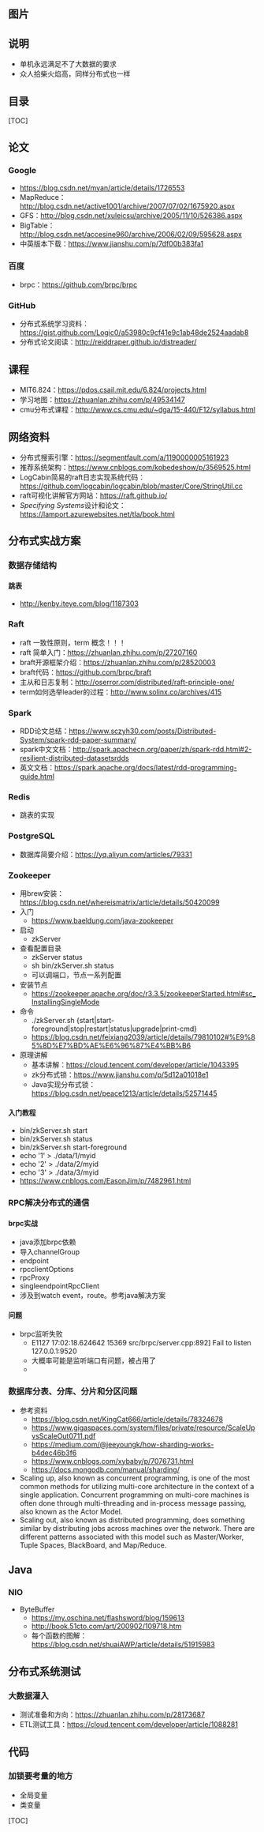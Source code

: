 ## 图片

## 说明

- 单机永远满足不了大数据的要求
- 众人拾柴火焰高，同样分布式也一样

## 目录

[TOC]

## 论文

### Google

- https://blog.csdn.net/myan/article/details/1726553
- MapReduce：http://blog.csdn.net/active1001/archive/2007/07/02/1675920.aspx
- GFS：http://blog.csdn.net/xuleicsu/archive/2005/11/10/526386.aspx
- BigTable：http://blog.csdn.net/accesine960/archive/2006/02/09/595628.aspx
- 中英版本下载：https://www.jianshu.com/p/7df00b383fa1



### 百度

- brpc：https://github.com/brpc/brpc

### GitHub

- 分布式系统学习资料：https://gist.github.com/Logic0/a53980c9cf41e9c1ab48de2524aadab8
- 分布式论文阅读：http://reiddraper.github.io/distreader/

## 课程

- MIT6.824：https://pdos.csail.mit.edu/6.824/projects.html
- 学习地图：https://zhuanlan.zhihu.com/p/49534147
- cmu分布式课程：http://www.cs.cmu.edu/~dga/15-440/F12/syllabus.html

## 网络资料

- 分布式搜索引擎：https://segmentfault.com/a/1190000005161923
- 推荐系统架构：https://www.cnblogs.com/kobedeshow/p/3569525.html
- LogCabin简易的raft日志实现系统代码：https://github.com/logcabin/logcabin/blob/master/Core/StringUtil.cc
- raft可视化讲解官方网站：https://raft.github.io/
- *Specifying Systems*设计和论文：https://lamport.azurewebsites.net/tla/book.html

## 分布式实战方案

### 数据存储结构

#### 跳表

- http://kenby.iteye.com/blog/1187303

### Raft 

- raft 一致性原则，term 概念！！！
- raft 简单入门：https://zhuanlan.zhihu.com/p/27207160
- braft开源框架介绍：https://zhuanlan.zhihu.com/p/28520003
- braft代码：https://github.com/brpc/braft
- 主从和日志复制：http://oserror.com/distributed/raft-principle-one/
- term如何选举leader的过程：http://www.solinx.co/archives/415

### Spark

- RDD论文总结：https://www.sczyh30.com/posts/Distributed-System/spark-rdd-paper-summary/
- spark中文文档：http://spark.apachecn.org/paper/zh/spark-rdd.html#2-resilient-distributed-datasetsrdds
- 英文文档：https://spark.apache.org/docs/latest/rdd-programming-guide.html

### Redis

- 跳表的实现

### PostgreSQL

- 数据库简要介绍：https://yq.aliyun.com/articles/79331

### Zookeeper

- 用brew安装：https://blog.csdn.net/whereismatrix/article/details/50420099
- 入门
  - https://www.baeldung.com/java-zookeeper
- 启动
  - zkServer
- 查看配置目录
  - zkServer status
  - sh bin/zkServer.sh status
  - 可以调端口，节点一系列配置
- 安装节点
  - https://zookeeper.apache.org/doc/r3.3.5/zookeeperStarted.html#sc_InstallingSingleMode
- 命令
  - ./zkServer.sh {start|start-foreground|stop|restart|status|upgrade|print-cmd}
  - https://blog.csdn.net/feixiang2039/article/details/79810102#%E9%85%8D%E7%BD%AE%E6%96%87%E4%BB%B6
- 原理讲解
  - 基本讲解：https://cloud.tencent.com/developer/article/1043395
  - zk分布式锁：https://www.jianshu.com/p/5d12a01018e1
  - Java实现分布式锁：https://blog.csdn.net/peace1213/article/details/52571445

#### 入门教程

- bin/zkServer.sh start
- bin/zkServer.sh status
- bin/zkServer.sh start-foreground
- echo '1' > ./data/1/myid
- echo '2' > ./data/2/myid
- echo '3' > ./data/3/myid
- https://www.cnblogs.com/EasonJim/p/7482961.html

### RPC解决分布式的通信

#### brpc实战

- java添加brpc依赖
- 导入channelGroup
- endpoint
- rpcclientOptions
- rpcProxy
- singleendpointRpcClient
- 涉及到watch event，route。参考java解决方案

#### 问题

- brpc监听失败
  - E1127 17:02:18.624642 15369 src/brpc/server.cpp:892] Fail to listen 127.0.0.1:9520
  - 大概率可能是监听端口有问题，被占用了
  - 

### 数据库分表、分库、分片和分区问题

- 参考资料
  - https://blog.csdn.net/KingCat666/article/details/78324678
  - https://www.gigaspaces.com/system/files/private/resource/ScaleUpvsScaleOut0711.pdf
  - https://medium.com/@jeeyoungk/how-sharding-works-b4dec46b3f6
  - https://www.cnblogs.com/xybaby/p/7076731.html
  - https://docs.mongodb.com/manual/sharding/
- Scaling up, also known as concurrent programming, is one of the most common methods for utilizing
  multi-core architecture in the context of a single application. Concurrent programming on multi-core
  machines is often done through multi-threading and in-process message passing, also known as the
  Actor Model.
- Scaling out, also known as distributed programming, does something similar by distributing jobs
  across machines over the network. There are different patterns associated with this model such as
  Master/Worker, Tuple Spaces, BlackBoard, and Map/Reduce.

## Java

### NIO

- ByteBuffer
  - https://my.oschina.net/flashsword/blog/159613
  - http://book.51cto.com/art/200902/109718.htm
  - 每个函数的图解：https://blog.csdn.net/shuaiAWP/article/details/51915983



## 分布式系统测试

### 大数据灌入

- 测试准备和方向：https://zhuanlan.zhihu.com/p/28173687
- ETL测试工具：https://cloud.tencent.com/developer/article/1088281



## 代码

### 加锁要考量的地方

- 全局变量
- 类变量

[TOC]

